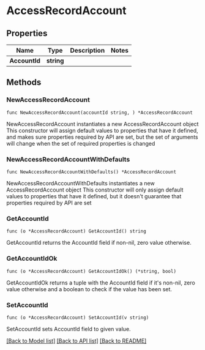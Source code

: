 # AccessRecordAccount

## Properties

Name | Type | Description | Notes
------------ | ------------- | ------------- | -------------
**AccountId** | **string** |  | 

## Methods

### NewAccessRecordAccount

`func NewAccessRecordAccount(accountId string, ) *AccessRecordAccount`

NewAccessRecordAccount instantiates a new AccessRecordAccount object
This constructor will assign default values to properties that have it defined,
and makes sure properties required by API are set, but the set of arguments
will change when the set of required properties is changed

### NewAccessRecordAccountWithDefaults

`func NewAccessRecordAccountWithDefaults() *AccessRecordAccount`

NewAccessRecordAccountWithDefaults instantiates a new AccessRecordAccount object
This constructor will only assign default values to properties that have it defined,
but it doesn't guarantee that properties required by API are set

### GetAccountId

`func (o *AccessRecordAccount) GetAccountId() string`

GetAccountId returns the AccountId field if non-nil, zero value otherwise.

### GetAccountIdOk

`func (o *AccessRecordAccount) GetAccountIdOk() (*string, bool)`

GetAccountIdOk returns a tuple with the AccountId field if it's non-nil, zero value otherwise
and a boolean to check if the value has been set.

### SetAccountId

`func (o *AccessRecordAccount) SetAccountId(v string)`

SetAccountId sets AccountId field to given value.



[[Back to Model list]](../README.md#documentation-for-models) [[Back to API list]](../README.md#documentation-for-api-endpoints) [[Back to README]](../README.md)


